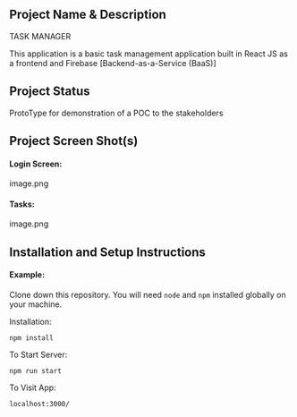 ## Project Name & Description

TASK MANAGER

This application is a basic task management application built in React JS as a frontend and Firebase [Backend-as-a-Service (BaaS)]

## Project Status

ProtoType for demonstration of a POC to the stakeholders

## Project Screen Shot(s)

#### Login Screen:

image.png

#### Tasks:

image.png

## Installation and Setup Instructions

#### Example:

Clone down this repository. You will need `node` and `npm` installed globally on your machine.

Installation:

`npm install`

To Start Server:

`npm run start`

To Visit App:

`localhost:3000/`
